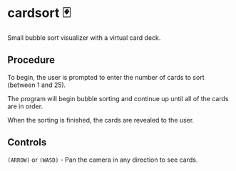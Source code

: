 # cardsort 🃏
Small bubble sort visualizer with a virtual card deck.

## Procedure
To begin, the user is prompted to enter the number of cards to sort (between 1 and 25).

The program will begin bubble sorting and continue up until all of the cards are in order.

When the sorting is finished, the cards are revealed to the user. 

## Controls
```(ARROW)``` or ```(WASD)``` - Pan the camera in any direction to see cards.
